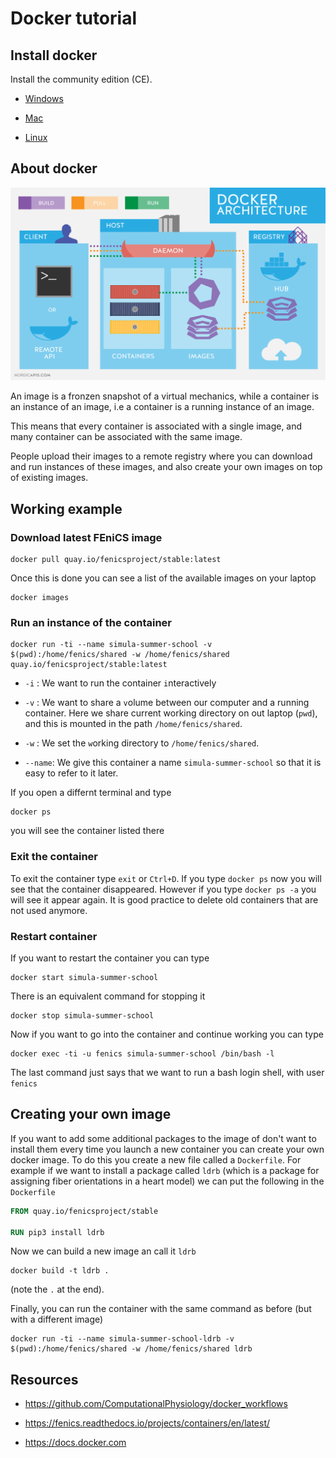 # Docker tutorial

## Install docker

Install the community edition (CE).

* [Windows](https://docs.docker.com/docker-for-windows/install/)

* [Mac](https://docs.docker.com/docker-for-mac/install/)

* [Linux](https://docs.docker.com/install/linux/docker-ce/ubuntu/)


## About docker

![Docker architecture (image is taken from http://apachebooster.com/kb/wp-content/uploads/2017/09/docker-architecture.png)](docker-architecture.png)

An image is a fronzen snapshot of a virtual mechanics, while a
container is an instance of an image, i.e a container is a running
instance of an image.

This means that every container is associated with a single image, and
many container can be associated with the same image. 

People upload their images to a remote registry where you can download
and run instances of these images, and also create your own images on
top of existing images.


## Working example

### Download latest FEniCS image

```
docker pull quay.io/fenicsproject/stable:latest
```

Once this is done you can see a list of the available images on your laptop
```
docker images
```


### Run an instance of the container

```
docker run -ti --name simula-summer-school -v $(pwd):/home/fenics/shared -w /home/fenics/shared quay.io/fenicsproject/stable:latest
```

* `-i` : We want to run the container `i`nteractively

* `-v` : We want to share a `v`olume between our computer and a
  running container. Here we share current working directory on out
  laptop (`pwd`), and this is mounted in the path
  `/home/fenics/shared`.
  
* `-w` : We set the `w`orking directory to `/home/fenics/shared`.

* `--name`: We give this container a name `simula-summer-school` so
  that it is easy to refer to it later.

If you open a differnt terminal and type
```
docker ps
```
you will see the container listed there

### Exit the container
To exit the container type `exit` or `Ctrl+D`.
If you type `docker ps` now you will see that the container
disappeared. However if you type `docker ps -a` you will see it
appear again. It is good practice to delete old containers that are
not used anymore.

### Restart container
If you want to restart the container you can type
```
docker start simula-summer-school
```
There is an equivalent command for stopping it
```
docker stop simula-summer-school
```
Now if you want to go into the container and continue working you can
type 

```
docker exec -ti -u fenics simula-summer-school /bin/bash -l
```
The last command just says that we want to run a bash login shell,
with user `fenics`

## Creating your own image
If you want to add some additional packages to the image of don't want
to install them every time you launch a new container you can create
your own docker image. To do this you create a new file called a
`Dockerfile`. For example if we want to install a package called
`ldrb` (which is a package for assigning fiber orientations in a heart
model) we can put the following in the `Dockerfile`
```Dockerfile
FROM quay.io/fenicsproject/stable

RUN pip3 install ldrb
```
Now we can build a new image an call it `ldrb`

```
docker build -t ldrb .
```
(note the `.` at the end).

Finally, you can run the container with the same command as before
(but with a different image)


```
docker run -ti --name simula-summer-school-ldrb -v $(pwd):/home/fenics/shared -w /home/fenics/shared ldrb
```



## Resources

* https://github.com/ComputationalPhysiology/docker_workflows

* https://fenics.readthedocs.io/projects/containers/en/latest/

* https://docs.docker.com
